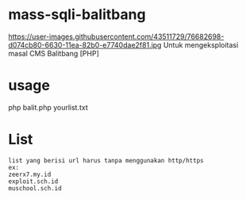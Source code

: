# mass-sqli-balitbang
https://user-images.githubusercontent.com/43511729/76682698-d074cb80-6630-11ea-82b0-e7740dae2f81.jpg
Untuk mengeksploitasi masal CMS Balitbang [PHP]

# usage
  php balit.php yourlist.txt
  
# List
    list yang berisi url harus tanpa menggunakan http/https
    ex:
    zeerx7.my.id
    exploit.sch.id
    muschool.sch.id

